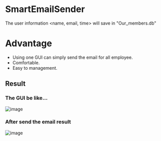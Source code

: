 # SmartEmailSender
The user information <name, email, time> will save in "Our_members.db"
# Advantage
+ Using one GUI can simply send the email for all employee.
+ Comfortable.
+ Easy to management.

## Result
### The GUI be like...
![image](https://github.com/user-attachments/assets/a03fc6bf-5cbf-456f-81d2-49b0d8ef3b45)


### After send the email result
![image](https://github.com/user-attachments/assets/32bfdb78-fb5e-490d-8655-7934dfed961f)
